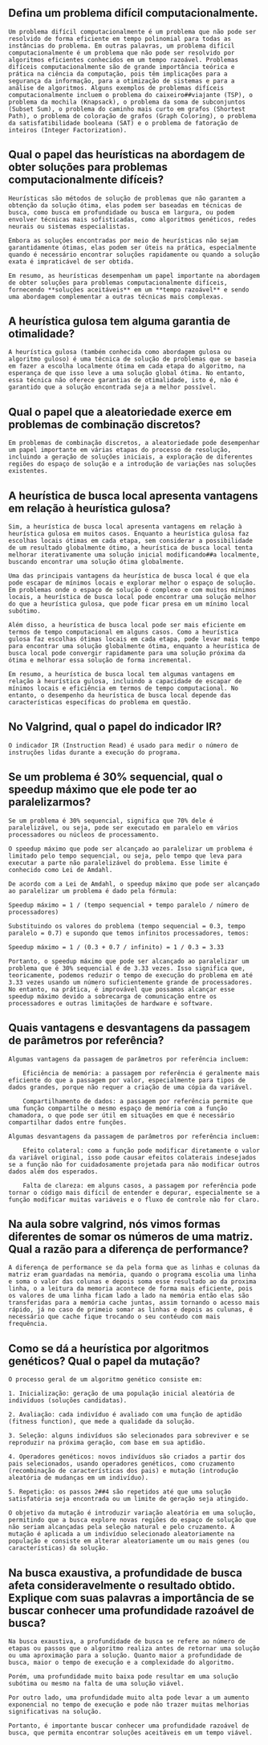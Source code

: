 ## Defina um problema difícil computacionalmente. 

    Um problema difícil computacionalmente é um problema que não pode ser resolvido de forma eficiente em tempo polinomial para todas as instâncias do problema. Em outras palavras, um problema difícil computacionalmente é um problema que não pode ser resolvido por algoritmos eficientes conhecidos em um tempo razoável. Problemas difíceis computacionalmente são de grande importância teórica e prática na ciência da computação, pois têm implicações para a segurança da informação, para a otimização de sistemas e para a análise de algoritmos. Alguns exemplos de problemas difíceis computacionalmente incluem o problema do caixeiro##viajante (TSP), o problema da mochila (Knapsack), o problema da soma de subconjuntos (Subset Sum), o problema do caminho mais curto em grafos (Shortest Path), o problema de coloração de grafos (Graph Coloring), o problema da satisfatibilidade booleana (SAT) e o problema de fatoração de inteiros (Integer Factorization).

## Qual o papel das heurísticas na abordagem de obter soluções para problemas computacionalmente difíceis?

    Heurísticas são métodos de solução de problemas que não garantem a obtenção da solução ótima, elas podem ser baseadas em técnicas de busca, como busca em profundidade ou busca em largura, ou podem envolver técnicas mais sofisticadas, como algoritmos genéticos, redes neurais ou sistemas especialistas.

    Embora as soluções encontradas por meio de heurísticas não sejam garantidamente ótimas, elas podem ser úteis na prática, especialmente quando é necessário encontrar soluções rapidamente ou quando a solução exata é impraticável de ser obtida.

    Em resumo, as heurísticas desempenham um papel importante na abordagem de obter soluções para problemas computacionalmente difíceis, fornecendo **soluções aceitáveis** em um **tempo razoável** e sendo uma abordagem complementar a outras técnicas mais complexas.

## A heurística gulosa tem alguma garantia de otimalidade?

    A heurística gulosa (também conhecida como abordagem gulosa ou algoritmo guloso) é uma técnica de solução de problemas que se baseia em fazer a escolha localmente ótima em cada etapa do algoritmo, na esperança de que isso leve a uma solução global ótima. No entanto, essa técnica não oferece garantias de otimalidade, isto é, não é garantido que a solução encontrada seja a melhor possível.

## Qual o papel que a aleatoriedade exerce em problemas de combinação discretos?

    Em problemas de combinação discretos, a aleatoriedade pode desempenhar um papel importante em várias etapas do processo de resolução, incluindo a geração de soluções iniciais, a exploração de diferentes regiões do espaço de solução e a introdução de variações nas soluções existentes.

## A heurística de busca local apresenta vantagens em relação à heurística gulosa?

    Sim, a heurística de busca local apresenta vantagens em relação à heurística gulosa em muitos casos. Enquanto a heurística gulosa faz escolhas locais ótimas em cada etapa, sem considerar a possibilidade de um resultado globalmente ótimo, a heurística de busca local tenta melhorar iterativamente uma solução inicial modificando##a localmente, buscando encontrar uma solução ótima globalmente.

    Uma das principais vantagens da heurística de busca local é que ela pode escapar de mínimos locais e explorar melhor o espaço de solução. Em problemas onde o espaço de solução é complexo e com muitos mínimos locais, a heurística de busca local pode encontrar uma solução melhor do que a heurística gulosa, que pode ficar presa em um mínimo local subótimo.

    Além disso, a heurística de busca local pode ser mais eficiente em termos de tempo computacional em alguns casos. Como a heurística gulosa faz escolhas ótimas locais em cada etapa, pode levar mais tempo para encontrar uma solução globalmente ótima, enquanto a heurística de busca local pode convergir rapidamente para uma solução próxima da ótima e melhorar essa solução de forma incremental.

    Em resumo, a heurística de busca local tem algumas vantagens em relação à heurística gulosa, incluindo a capacidade de escapar de mínimos locais e eficiência em termos de tempo computacional. No entanto, o desempenho da heurística de busca local depende das características específicas do problema em questão.

## No Valgrind, qual o papel do indicador IR?

    O indicador IR (Instruction Read) é usado para medir o número de instruções lidas durante a execução do programa.

## Se um problema é 30% sequencial, qual o speedup máximo que ele pode ter ao paralelizarmos?

    Se um problema é 30% sequencial, significa que 70% dele é paralelizável, ou seja, pode ser executado em paralelo em vários processadores ou núcleos de processamento.

    O speedup máximo que pode ser alcançado ao paralelizar um problema é limitado pelo tempo sequencial, ou seja, pelo tempo que leva para executar a parte não paralelizável do problema. Esse limite é conhecido como Lei de Amdahl.

    De acordo com a Lei de Amdahl, o speedup máximo que pode ser alcançado ao paralelizar um problema é dado pela fórmula:

    Speedup máximo = 1 / (tempo sequencial + tempo paralelo / número de processadores)

    Substituindo os valores do problema (tempo sequencial = 0.3, tempo paralelo = 0.7) e supondo que temos infinitos processadores, temos:

    Speedup máximo = 1 / (0.3 + 0.7 / infinito) = 1 / 0.3 = 3.33

    Portanto, o speedup máximo que pode ser alcançado ao paralelizar um problema que é 30% sequencial é de 3.33 vezes. Isso significa que, teoricamente, podemos reduzir o tempo de execução do problema em até 3.33 vezes usando um número suficientemente grande de processadores. No entanto, na prática, é improvável que possamos alcançar esse speedup máximo devido a sobrecarga de comunicação entre os processadores e outras limitações de hardware e software.

## Quais vantagens e desvantagens da passagem de parâmetros por referência?

    Algumas vantagens da passagem de parâmetros por referência incluem:

        Eficiência de memória: a passagem por referência é geralmente mais eficiente do que a passagem por valor, especialmente para tipos de dados grandes, porque não requer a criação de uma cópia da variável.

        Compartilhamento de dados: a passagem por referência permite que uma função compartilhe o mesmo espaço de memória com a função chamadora, o que pode ser útil em situações em que é necessário compartilhar dados entre funções.

    Algumas desvantagens da passagem de parâmetros por referência incluem:

        Efeito colateral: como a função pode modificar diretamente o valor da variável original, isso pode causar efeitos colaterais indesejados se a função não for cuidadosamente projetada para não modificar outros dados além dos esperados.

        Falta de clareza: em alguns casos, a passagem por referência pode tornar o código mais difícil de entender e depurar, especialmente se a função modificar muitas variáveis e o fluxo de controle não for claro.

## Na aula sobre valgrind, nós vimos formas diferentes de somar os números de uma matriz. Qual a razão para a diferença de performance?

    A diferença de performance se da pela forma que as linhas e colunas da matriz eram guardadas na memória, quando o programa escolia uma linha e soma o valor das colunas e depois soma esse resultado ao da proxima linha, o a leitura da memoria acontece de forma mais eficiente, pois os valores de uma linha ficam lado a lado na memória então elas são transferidas para a memória cache juntas, assim tornando o acesso mais rápido, já no caso de primeio somar as linhas e depois as culunas, é necessário que cache fique trocando o seu contéudo com mais frequência.

## Como se dá a heurística por algoritmos genéticos? Qual o papel da mutação?

    O processo geral de um algoritmo genético consiste em:

    1. Inicialização: geração de uma população inicial aleatória de indivíduos (soluções candidatas).

    2. Avaliação: cada indivíduo é avaliado com uma função de aptidão (fitness function), que mede a qualidade da solução.

    3. Seleção: alguns indivíduos são selecionados para sobreviver e se reproduzir na próxima geração, com base em sua aptidão.

    4. Operadores genéticos: novos indivíduos são criados a partir dos pais selecionados, usando operadores genéticos, como cruzamento (recombinação de características dos pais) e mutação (introdução aleatória de mudanças em um indivíduo).

    5. Repetição: os passos 2##4 são repetidos até que uma solução satisfatória seja encontrada ou um limite de geração seja atingido.

    O objetivo da mutação é introduzir variação aleatória em uma solução, permitindo que a busca explore novas regiões do espaço de solução que não seriam alcançadas pela seleção natural e pelo cruzamento. A mutação é aplicada a um indivíduo selecionado aleatoriamente na população e consiste em alterar aleatoriamente um ou mais genes (ou características) da solução.


## Na busca exaustiva, a profundidade de busca afeta consideravelmente o resultado obtido. Explique com suas palavras a importância de se buscar conhecer uma profundidade razoável de busca?

    Na busca exaustiva, a profundidade de busca se refere ao número de etapas ou passos que o algoritmo realiza antes de retornar uma solução ou uma aproximação para a solução. Quanto maior a profundidade de busca, maior o tempo de execução e a complexidade do algoritmo.

    Porém, uma profundidade muito baixa pode resultar em uma solução subótima ou mesmo na falta de uma solução viável.

    Por outro lado, uma profundidade muito alta pode levar a um aumento exponencial no tempo de execução e pode não trazer muitas melhorias significativas na solução. 
    
    Portanto, é importante buscar conhecer uma profundidade razoável de busca, que permita encontrar soluções aceitáveis em um tempo viável.